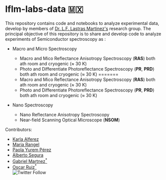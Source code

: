 # lflm-labs-data 🇲🇽

This repository contains code and notebooks to analyze experimental data, develop by members of  [Dr. L.F. Lastras Martinez's](http://www.iico.uaslp.mx/Paginas/Luis-Felipe.aspx) research group.
The principal objective of this repository is to share and develop code to analyze experiments of Semiconductor spectroscopy as : 

+ Macro and Micro Spectroscopy
    * Macro and Mico Reflectance Anisotropy Spectroscopy (**RAS**) both ath room  and cryogenic ($\approx$ 30 K)
    * Photo and Differentiate Photoreflectance Spectroscopy (**PR**, **PRD**) both ath room  and cryogenic ($\approx$ 30 K)
=======
    * Macro and Mico Reflectance Anisotropy Spectroscopy (**RAS**) both ath room  and cryogenic ($\approx$ 30 K)
    * Photo and Differentiate Photoreflectance Spectroscopy (**PR**, **PRD**) both ath room  and cryogenic ($\approx$ 30 K)
+ Nano Spectroscopy

    * Nano Reflectance Anisotropy Spectroscopy 
    * Near-field Scanning Optical Microscope (**NSOM**)

Contributors:
* [Karla Alferez](https://github.com/KarlaAlf)
* [Maria Rangel](https://github.com/Mariarangel6)
* [Paola Yurem Pérez](https://github.com/PaolaYurem)
* [Alberto Segura](https://github.com/AlbertoSegura24)
* [Gabriel Martnez<sup>*</sup>](https://github.com/Gabmtzz)
* [Oscar Ruiz<sup>*</sup>](https://github.com/RUCO13)<br/>
    ![Twitter Follow](https://img.shields.io/twitter/follow/ruco0713?color=blue&logo=twitter&style=for-the-badge)
